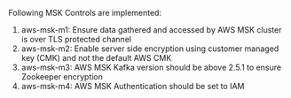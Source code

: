 Following MSK Controls are implemented:

1. aws-msk-m1: Ensure data gathered and accessed by AWS MSK cluster is over TLS protected channel
2. aws-msk-m2: Enable server side encryption using customer managed key (CMK) and not the default AWS CMK
3. aws-msk-m3: AWS MSK Kafka version should be above 2.5.1 to ensure Zookeeper encryption
4. aws-msk-m4: AWS MSK Authentication should be set to IAM